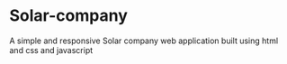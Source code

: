 # Solar-company
A simple and responsive Solar company web application built using html and css and javascript 
